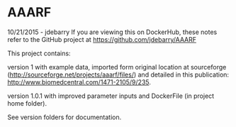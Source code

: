 # AAARF
10/21/2015 - jdebarry
If you are viewing this on DockerHub, these notes refer to the GitHub project at https://github.com/jdebarry/AAARF

This project contains:

version 1 with example data, imported form original location at sourceforge (http://sourceforge.net/projects/aaarf/files/) and detailed in this publication: http://www.biomedcentral.com/1471-2105/9/235.  

version 1.0.1 with improved parameter inputs and DockerFile (in project home folder).

See version folders for documentation.  
